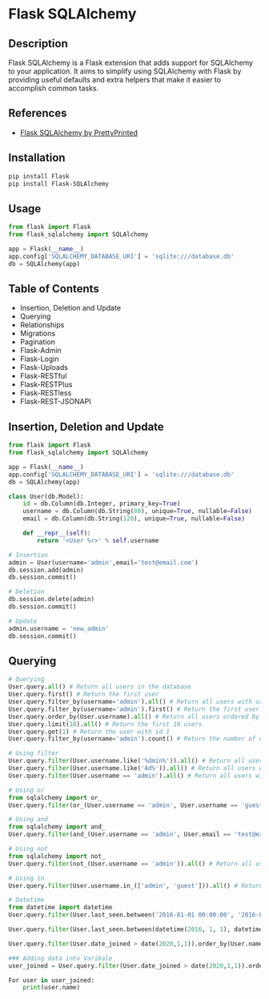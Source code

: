 # Flask SQLAlchemy

## Description

Flask SQLAlchemy is a Flask extension that adds support for SQLAlchemy to your application. It aims to simplify using SQLAlchemy with Flask by providing useful defaults and extra helpers that make it easier to accomplish common tasks.

## References

- [Flask SQLAlchemy by PrettyPrinted](https://www.youtube.com/@prettyprinted)

## Installation

```bash
pip install Flask
pip install Flask-SQLAlchemy
```

## Usage

```python
from flask import Flask
from flask_sqlalchemy import SQLAlchemy

app = Flask(__name__)
app.config['SQLALCHEMY_DATABASE_URI'] = 'sqlite:///database.db'
db = SQLAlchemy(app)

```

## Table of Contents

- Insertion, Deletion and Update
- Querying
- Relationships
- Migrations
- Pagination
- Flask-Admin
- Flask-Login
- Flask-Uploads
- Flask-RESTful
- Flask-RESTPlus
- Flask-RESTless
- Flask-REST-JSONAPI

## Insertion, Deletion and Update

```python
from flask import Flask
from flask_sqlalchemy import SQLAlchemy

app = Flask(__name__)
app.config['SQLALCHEMY_DATABASE_URI'] = 'sqlite:///database.db'
db = SQLAlchemy(app)

class User(db.Model):
    id = db.Column(db.Integer, primary_key=True)
    username = db.Column(db.String(80), unique=True, nullable=False)
    email = db.Column(db.String(120), unique=True, nullable=False)

    def __repr__(self):
        return '<User %r>' % self.username

# Insertion
admin = User(username='admin',email='test@email.com')
db.session.add(admin)
db.session.commit()

# Deletion
db.session.delete(admin)
db.session.commit()

# Update
admin.username = 'new_admin'
db.session.commit()
```

## Querying

```python
# Querying
User.query.all() # Return all users in the database
User.query.first() # Return the first user
User.query.filter_by(username='admin').all() # Return all users with username 'admin'
User.query.filter_by(username='admin').first() # Return the first user with username 'admin'
User.query.order_by(User.username).all() # Return all users ordered by username
User.query.limit(10).all() # Return the first 10 users
User.query.get(1) # Return the user with id 1
User.query.filter_by(username='admin').count() # Return the number of users with username 'admin'

# Using filter
User.query.filter(User.username.like('%dmin%')).all() # Return all users with username containing 'dmin'
User.query.filter(User.username.like('Ad%')).all() # Return all users with username starting with 'Ad'
User.query.filter(User.username == 'admin').all() # Return all users with username 'admin'

# Using or
from sqlalchemy import or_
User.query.filter(or_(User.username == 'admin', User.username == 'guest')).all() # Return all users with username 'admin' or 'guest'

# Using and
from sqlalchemy import and_
User.query.filter(and_(User.username == 'admin', User.email == 'test@example.com')).all() # Return all users with username 'admin' and email 'test@example'

# Using not
from sqlalchemy import not_
User.query.filter(not_(User.username == 'admin')).all() # Return all users with username not equal to 'admin'

# Using in
User.query.filter(User.username.in_(['admin', 'guest'])).all() # Return all users with username in the list ['admin', 'guest']

# Datetime 
from datetime import datetime
User.query.filter(User.last_seen.between('2016-01-01 00:00:00', '2016-01-31 23:59:59')).all() # Return all users with last_seen between 2016-01-01 and 2016-01-31

User.query.filter(User.last_seen.between(datetime(2016, 1, 1), datetime(2016, 1, 31))).all() # Return all users with last_seen between 2016-01-01 and 2016-01-31

User.query.filter(User.date_joined > date(2020,1,1)).order_by(User.name.asc()).all() # Return all users with date_joined after 2020-01-01 ordered by name ascending

### Adding data into Varibale
user_joined = User.query.filter(User.date_joined > date(2020,1,1)).order_by(User.name.asc()).all()

For user in user_joined:
    print(user.name)
```

